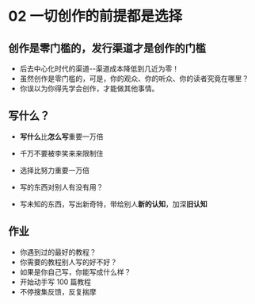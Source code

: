 # 02 一切创作的前提都是选择

## 创作是零门槛的，发行渠道才是创作的门槛

- 后去中心化时代的渠道--渠道成本降低到几近为零！
- 虽然创作是零门槛的，可是，你的观众、你的听众、你的读者究竟在哪里？
- 你误以为你得先学会创作，才能做其他事情。

## 写什么？

- **写什么**比**怎么写**重要一万倍
- 千万不要被李笑来来限制住
- 选择比努力重要一万倍

- 写的东西对别人有没有用？
- 写未知的东西，写出新奇特，带给别人**新的认知**，加深**旧认知**

## 作业

- 你遇到过的最好的教程？
- 你需要的教程别人写的好不好？
- 如果是你自己写，你能写成什么样？
- 开始动手写 100 篇教程
- 不停搜集反馈，反复揣摩
